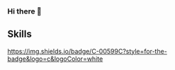 ### Hi there 👋

## Skills

https://img.shields.io/badge/C-00599C?style=for-the-badge&logo=c&logoColor=white
